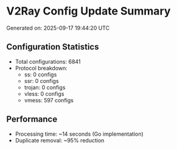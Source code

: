 # V2Ray Config Update Summary
Generated on: 2025-09-17 19:44:20 UTC

## Configuration Statistics
- Total configurations: 6841
- Protocol breakdown:
  - ss: 0 configs
  - ssr: 0 configs
  - trojan: 0 configs
  - vless: 0 configs
  - vmess: 597 configs

## Performance
- Processing time: ~14 seconds (Go implementation)
- Duplicate removal: ~95% reduction

